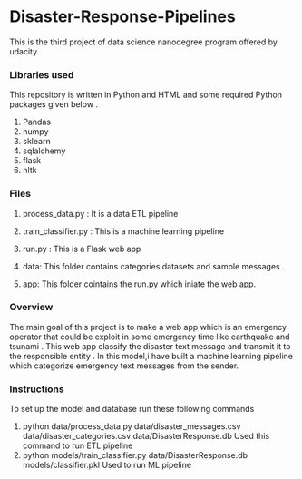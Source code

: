 # Disaster-Response-Pipelines

This is the third project of data science nanodegree program offered by udacity.

### Libraries used

This repository is written in Python and HTML and some required Python packages given below .

 1. Pandas
 2. numpy
 3. sklearn
 4. sqlalchemy
 5. flask
 6. nltk
 
 
 ### Files 
 
 1. process_data.py : It is a data ETL pipeline

 2. train_classifier.py : This is a machine learning pipeline

 3. run.py : This is a Flask web app
  
 4. data: This folder contains categories datasets and sample messages .

 5. app: This folder cointains the run.py which iniate the web app.
 
### Overview

 The main goal of this project is to make a web app which is an emergency operator that could be exploit in some emergency time like earthquake and tsunami . This web app classify the disaster text message and transmit it to the responsible entity .
In this model,i have built a machine learning pipeline which categorize emergency text messages from the sender.

### Instructions
 To set up the model and database run these following commands 

   1. python data/process_data.py data/disaster_messages.csv data/disaster_categories.csv data/DisasterResponse.db  Used this command to       run ETL pipeline
   2. python models/train_classifier.py data/DisasterResponse.db models/classifier.pkl  Used to run ML pipeline

 
